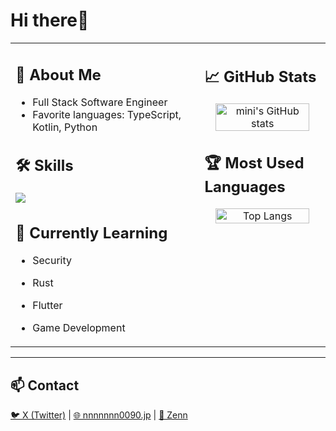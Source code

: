 # Hi there👋

<!-- Profile Card -->
<table>
  <tr>
    <td valign="top" width="60%">
      
## 🚀 About Me
- Full Stack Software Engineer  
- Favorite languages: TypeScript, Kotlin, Python

## 🛠️ Skills
<p align="left">
  <img src="https://skillicons.dev/icons?i=apple,swift,java,kotlin,cpp,cs,python,php,ruby,go,lua,rust,dart,typescript,js,html,css,vue,react,nextjs,flutter,nodejs,django,misskey,unity,dotnet,sqlite,mongodb,tailwind,jquery,androidstudio,git,github,docker,linux,vscode,anaconda" />
</p>

## 🌱 Currently Learning
- Security
- Rust
- Flutter
- Game Development

   </td>
   <td valign="top" width="40%">
     
## 📈 GitHub Stats
<p align="center">
  <img src="https://github-readme-stats.vercel.app/api?username=nnnnnnn0090&show_icons=true&theme=tokyonight" alt="mini's GitHub stats" width="90%" />
</p>

## 🏆 Most Used Languages
<p align="center">
  <img src="https://github-readme-stats.vercel.app/api/top-langs/?username=nnnnnnn0090&layout=compact&theme=tokyonight" alt="Top Langs" width="90%" />
</p>

   </td>
  </tr>
</table>

---

## 📫 Contact
<p>
  <a href="https://x.com/nnnnnnn0090">🐦 X (Twitter)</a> | 
  <a href="https://nnnnnnn0090.jp">🌐 nnnnnnn0090.jp</a> | 
  <a href="https://zenn.dev/nnnnnnn0090">📘 Zenn</a>
</p>
